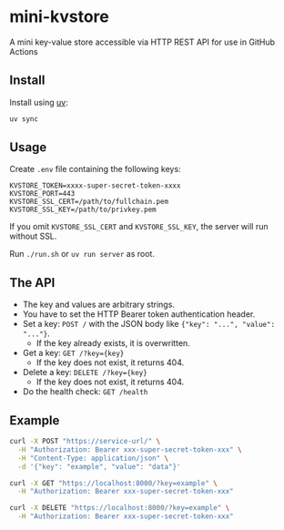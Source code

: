 # mini-kvstore
A mini key-value store accessible via HTTP REST API for use in GitHub Actions

## Install

Install using [uv](https://docs.astral.sh/uv/getting-started/):

```sh
uv sync
```

## Usage

Create `.env` file containing the following keys:

```
KVSTORE_TOKEN=xxxx-super-secret-token-xxxx
KVSTORE_PORT=443
KVSTORE_SSL_CERT=/path/to/fullchain.pem
KVSTORE_SSL_KEY=/path/to/privkey.pem
```

If you omit `KVSTORE_SSL_CERT` and `KVSTORE_SSL_KEY`, the server will run without SSL.

Run `./run.sh` or `uv run server` as root.

## The API

* The key and values are arbitrary strings.
* You have to set the HTTP Bearer token authentication header.
* Set a key: `POST /` with the JSON body like `{"key": "...", "value": "..."}`.
  - If the key already exists, it is overwritten.
* Get a key: `GET /?key={key}`
  - If the key does not exist, it returns 404.
* Delete a key: `DELETE /?key={key}`
  - If the key does not exist, it returns 404.
* Do the health check: `GET /health`

## Example

```bash
curl -X POST "https://service-url/" \
  -H "Authorization: Bearer xxx-super-secret-token-xxx" \
  -H "Content-Type: application/json" \
  -d '{"key": "example", "value": "data"}'

curl -X GET "https://localhost:8000/?key=example" \
  -H "Authorization: Bearer xxx-super-secret-token-xxx"

curl -X DELETE "https://localhost:8000/?key=example" \
  -H "Authorization: Bearer xxx-super-secret-token-xxx"
```
